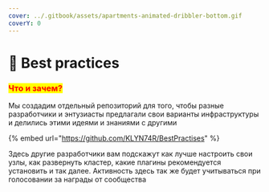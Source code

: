 ```yaml
---
cover: ../.gitbook/assets/apartments-animated-dribbler-bottom.gif
coverY: 0
---
```


# 🏅 Best practices

### <mark style="color:red;">Что и зачем?</mark>

Мы создадим отдельный репозиторий для того, чтобы разные разработчики и энтузиасты предлагали свои варианты инфраструктуры и делились этими идеями и знаниями с другими

{% embed url="https://github.com/KLYN74R/BestPractises" %}

Здесь другие разработчики вам подскажут как лучше настроить свои узлы, как развернуть кластер, какие плагины рекомендуется установить и так далее. Активность здесь так же будет учитываться при голосовании за награды от сообщества
